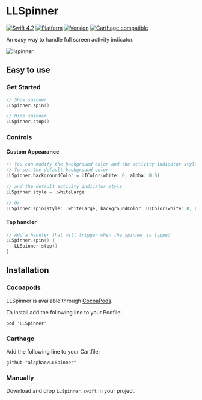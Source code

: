 LLSpinner
===========

[![Swift 4.2](https://img.shields.io/badge/Swift-4.2-orange.svg?style=flat)](https://developer.apple.com/swift/)
[![Platform](https://img.shields.io/cocoapods/p/LLSpinner.svg?style=flat)](https://cocoapods.org/pods/LLSpinner)
[![Version](https://img.shields.io/cocoapods/v/LLSpinner.svg?style=flat)](https://cocoapods.org/pods/LLSpinner)
[![Carthage compatible](https://img.shields.io/badge/Carthage-compatible-4BC51D.svg?style=flat)](https://github.com/Carthage/Carthage)

An easy way to handle full screen activity indicator.

![llspinner](https://cloud.githubusercontent.com/assets/7674479/18743621/3a5047f4-80fd-11e6-9701-e389caacab05.gif)

Easy to use
----

### Get Started

```swift
// Show spinner
LLSpinner.spin()

// Hide spinner
LLSpinner.stop()
```

### Controls

#### Custom Appearance

```swift
// You can modify the background color and the activity indicator style
// To set the default background color
LLSpinner.backgroundColor = UIColor(white: 0, alpha: 0.6)

// and the default activity indicator style
LLSpinner.style = .whiteLarge

// Or
LLSpinner.spin(style: .whiteLarge, backgroundColor: UIColor(white: 0, alpha: 0.6))
```

#### Tap handler

```swift
// Add a handler that will trigger when the spinner is tapped
LLSpinner.spin() {
   LLSpinner.stop()
}
```

Installation
---
### Cocoapods
LLSpinner is available through [CocoaPods](http://cocoapods.org).

To install add the following line to your Podfile:

    pod 'LLSpinner'

### Carthage
Add the following line to your Cartfile:

    github "alaphao/LLSpinner"
   
### Manually
Download and drop ```LLSpinner.swift``` in your project.

